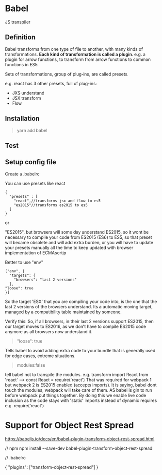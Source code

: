 # Babel
JS transpiler

## Definition
Babel transforms from one type of file to another, with many kinds of transformations. 
**Each kind of transformation is called a plugin**. e.g. a plugin for arrow functions, to transform from arrow functions 
to common functions in ES5.

Sets of transformations, group of plug-ins, are called presets.

e.g. react has 3 other presets, full of plug-ins: 
- JXS understand
- JSX transform
- Flow


## Installation
> yarn add babel

## Test


## Setup config file
Create a .babelrc

You can use presets like react

    {
      "presets" : [
        "react",//transforms jsx and flow to es5
        "es2015"//transforms es2015 to es5
      ]
    }

or 

"ES2015", but browsers will some day understand ES2015, so it wont be necessary to compile your 
code from ES2015 (ES6) to ES5, so that preset will became obsolete and will add extra burden, or you will
have to update your presets manually all the time to keep updated with browser implementation of 
ECMAscrtip

Better to use "env"

    ["env", {
      "targets": {
        "browsers": "last 2 versions"
      },
    "loose": true
    }]

So the target 'ESX' that you are compiling your code into, 
is the one that the last 2 versions of the browsers understand.
Its a automatic moving target, managed by a compatibility table maintained by someone.

Verify this: So, if all browsers, in their last 2 versions support ES2015, then our target 
moves to ES2016, as we don't have to compile ES2015 code anymore as all browsers now understand it.
    
> "loose": true

Tells babel to avoid adding extra code to your bundle that is generally used for edge cases, extreme situations.

> modules:false

tell babel not to transpile the modules. e.g. transform import React from 'react' --> const React = require('react')
That was required for webpack 1 but webpack 2 is ES2015 enabled (accepts imports).
It is saying, babel dont touch the modules, webpack will take care of them.
AS babel is gin to run before webpack put things together.
By doing this we enable live code inclusion as the code stays with 'static' imports instead of dynamic requires e.g. 
require('react') 

# Support for Object Rest Spread

https://babeljs.io/docs/en/babel-plugin-transform-object-rest-spread.html

// npm 
npm install --save-dev babel-plugin-transform-object-rest-spread

// .babelrc

{
  "plugins": ["transform-object-rest-spread"]
}



